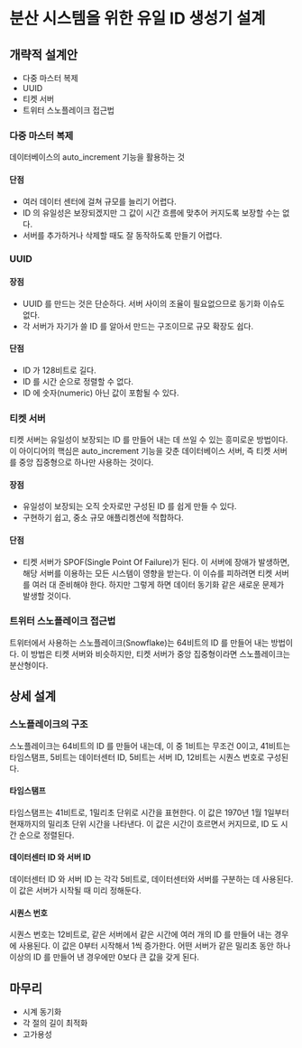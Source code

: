 # 분산 시스템을 위한 유일 ID 생성기 설계

## 개략적 설계안

- 다중 마스터 복제
- UUID
- 티켓 서버
- 트위터 스노플레이크 접근법

### 다중 마스터 복제

데이터베이스의 auto_increment 기능을 활용하는 것

#### 단점

- 여러 데이터 센터에 걸쳐 규모를 늘리기 어렵다.
- ID 의 유일성은 보장되겠지만 그 값이 시간 흐름에 맞추어 커지도록 보장할 수는 없다.
- 서버를 추가하거나 삭제할 때도 잘 동작하도록 만들기 어렵다.

### UUID

#### 장점

- UUID 를 만드는 것은 단순하다. 서버 사이의 조율이 필요없으므로 동기화 이슈도 없다.
- 각 서버가 자기가 쓸 ID 를 알아서 만드는 구조이므로 규모 확장도 쉽다.

#### 단점

- ID 가 128비트로 길다.
- ID 를 시간 순으로 정렬할 수 없다.
- ID 에 숫자(numeric) 아닌 값이 포함될 수 있다.

### 티켓 서버

티켓 서버는 유일성이 보장되는 ID 를 만들어 내는 데 쓰일 수 있는 흥미로운 방법이다. 이 아이디어의 핵심은 auto_increment 기능을 갖춘
데이터베이스 서버, 즉 티켓 서버를 중앙 집중형으로 하나만 사용하는 것이다.

#### 장점

- 유일성이 보장되는 오직 숫자로만 구성된 ID 를 쉽게 만들 수 있다.
- 구현하기 쉽고, 중소 규모 애플리켕션에 적합하다.

#### 단점

- 티켓 서버가 SPOF(Single Point Of Failure)가 된다. 이 서버에 장애가 발생하면, 해당 서버를 이용하는 모든 시스템이 영향을 받는다.
  이 이슈를 피하려면 티켓 서버를 여러 대 준비해야 한다. 하지만 그렇게 하면 데이터 동기화 같은 새로운 문제가 발생할 것이다.

### 트위터 스노플레이크 접근법

트위터에서 사용하는 스노플레이크(Snowflake)는 64비트의 ID 를 만들어 내는 방법이다. 이 방법은 티켓 서버와 비슷하지만, 티켓 서버가
중앙 집중형이라면 스노플레이크는 분산형이다.

## 상세 설계

### 스노플레이크의 구조

스노플레이크는 64비트의 ID 를 만들어 내는데, 이 중 1비트는 무조건 0이고, 41비트는 타임스탬프, 5비트는 데이터센터 ID, 5비트는 서버 ID, 12비트는 시퀀스 번호로
구성된다.

#### 타임스탬프

타임스탬프는 41비트로, 1밀리초 단위로 시간을 표현한다. 이 값은 1970년 1월 1일부터 현재까지의 밀리초 단위 시간을 나타낸다. 이 값은
시간이 흐르면서 커지므로, ID 도 시간 순으로 정렬된다.

#### 데이터센터 ID 와 서버 ID

데이터센터 ID 와 서버 ID 는 각각 5비트로, 데이터센터와 서버를 구분하는 데 사용된다. 이 값은 서버가 시작될 때 미리 정해둔다.

#### 시퀀스 번호

시퀀스 번호는 12비트로, 같은 서버에서 같은 시간에 여러 개의 ID 를 만들어 내는 경우에 사용된다. 이 값은 0부터 시작해서 1씩 증가한다.
어떤 서버가 같은 밀리초 동안 하나 이상의 ID 를 만들어 낸 경우에만 0보다 큰 값을 갖게 된다.

## 마무리

- 시계 동기화
- 각 절의 길이 최적화
- 고가용성
